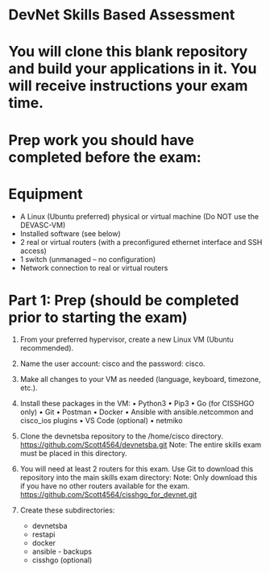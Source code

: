 # DevNet Skills Based Assessment
 
# You will clone this blank repository and build your applications in it. You will receive instructions your exam time.

# Prep work you should have completed before the exam:
# Equipment
  -	A Linux (Ubuntu preferred) physical or virtual machine (Do NOT use the DEVASC-VM)
  -	Installed software (see below)
  -	2 real or virtual routers (with a preconfigured ethernet interface and SSH access)
  -	1 switch (unmanaged – no configuration)
  -	Network connection to real or virtual routers
 
# Part 1:	Prep (should be completed prior to starting the exam)
  1.	From your preferred hypervisor, create a new Linux VM (Ubuntu recommended).
  
  2.	Name the user account: cisco and the password: cisco.
  
  3.	Make all changes to your VM as needed (language, keyboard, timezone, etc.).
  
  4.	Install these packages in the VM:
     •	Python3
     •	Pip3
     •	Go (for CISSHGO only)
     •	Git
     •	Postman
     •	Docker
     •	Ansible with ansible.netcommon and cisco_ios plugins
     •	VS Code (optional)
     •	netmiko
     
  5.	Clone the devnetsba repository to the /home/cisco directory.
     https://github.com/Scott4564/devnetsba.git
     Note: The entire skills exam must be placed in this directory.
     
  6.	You will need at least 2 routers for this exam. Use Git to download this repository into the main skills exam directory:
     Note: Only download this if you have no other routers available for the exam.
     https://github.com/Scott4564/cisshgo_for_devnet.git
     
  7.	Create these subdirectories:
        -	devnetsba
           -	restapi
           -	docker
           -	ansible
              -	backups
           -	cisshgo (optional)

